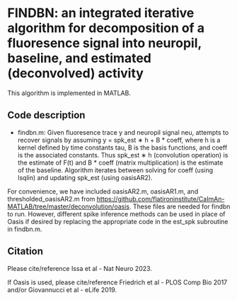 # FINDBN: an integrated iterative algorithm for decomposition of a fluoresence signal into neuropil, baseline, and estimated (deconvolved) activity
This algorithm is implemented in MATLAB.

## Code description
* findbn.m: Given fluoresence trace y and neuropil signal neu, attempts to recover signals by assuming y = spk_est ∗ h + B * coeff, where h is a kernel defined by time constants tau, B is the basis functions, and coeff is the associated constants. Thus spk_est ∗ h (convolution operation) is the estimate of F(t) and B * coeff (matrix multiplication) is the estimate of the baseline. Algorithm iterates between solving for coeff (using lsqlin) and updating spk_est (using oasisAR2).

For convenience, we have included oasisAR2.m, oasisAR1.m, and thresholded_oasisAR2.m from https://github.com/flatironinstitute/CaImAn-MATLAB/tree/master/deconvolution/oasis. These files are needed for findbn to run. However, different spike inference methods can be used in place of Oasis if desired by replacing the appropriate code in the est_spk subroutine in findbn.m.

## Citation
Please cite/reference Issa et al - Nat Neuro 2023.

If Oasis is used, please cite/reference Friedrich et al - PLOS Comp Bio 2017 and/or Giovannucci et al - eLife 2019.
